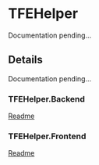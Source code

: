 # TFEHelper

Documentation pending...

## Details

Documentation pending...

### TFEHelper.Backend

[Readme](src/Backend/README.md)

### TFEHelper.Frontend

[Readme](src/Frontend/README.md)